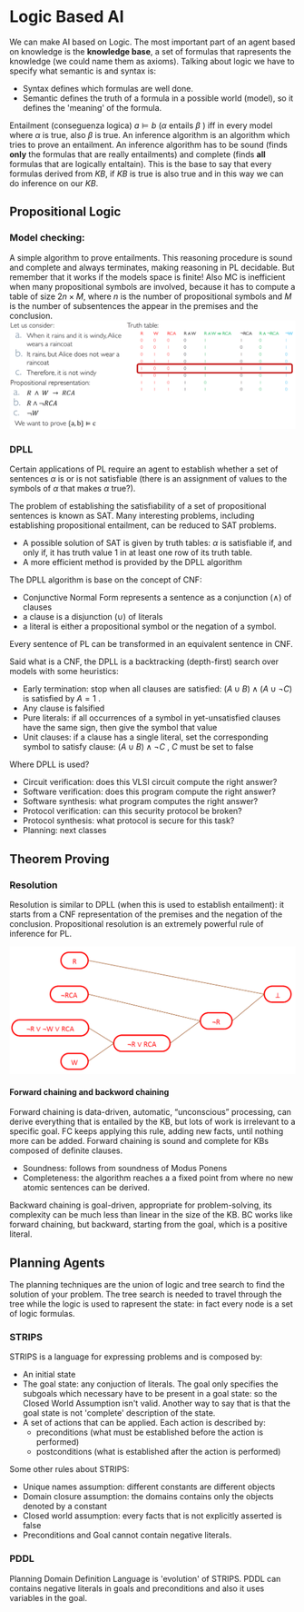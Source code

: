# Logic Based AI 

We can make AI based on Logic. 
The most important part of an agent based on knowledge is the **knowledge base**, a set of formulas that rapresents the knowledge (we could name them as axioms). 
Talking about logic we have to specify what semantic is and syntax is: 

- Syntax defines which formulas are well done. 
- Semantic defines the truth of a formula in a possible world (model), so it defines the 'meaning' of the formula. 

Entailment (conseguenza logica) $a \models b$ ($\alpha$ entails $\beta$ ) iff in every model where $\alpha$ is true, also $\beta$ is true. 
An inference algorithm is an algorithm which tries to prove an entailment. An inference algorithm has to be sound (finds **only** the formulas that are really entailments) and complete (finds **all** formulas that are logically entaltain).
This is the base to say that every formulas derived from $KB$, if $KB$ is true is also true and in this way we can do inference on our $KB$. 

## Propositional Logic

### Model checking:

A simple algorithm to prove entailments. This reasoning procedure is sound and complete and always terminates, making reasoning in PL decidable. But remember that it works if the models space is finite!
Also MC is inefficient when many propositional symbols are involved, because it has to compute a table of size $2n \times M$, where $n$ is the number of propositional symbols and $M$ is the number of subsentences the appear in the premises and the conclusion.
![](images/eada9d119f5f4ee67ab9389939179c10.png)

### DPLL 

Certain applications of PL require an agent to establish whether a set of sentences $\alpha$ is or is not satisfiable (there is an assignment of values to the symbols of $\alpha$ that makes  $\alpha$  true?).

The problem of establishing the satisfiability of a set of propositional sentences is known as SAT. Many interesting problems, including establishing propositional entailment, can be reduced to SAT problems.

- A possible solution of SAT is given by truth tables: $\alpha$ is satisfiable if, and only if, it has truth value 1 in at least one row of its truth table.
- A more efficient method is provided by the DPLL algorithm

The DPLL algorithm is base on the concept of CNF: 

- Conjunctive Normal Form represents a sentence as a conjunction ($\wedge$) of clauses
- a clause is a disjunction ($\cup$) of literals 
- a literal is either a propositional symbol or the negation of a symbol.

Every sentence of PL can be transformed in an equivalent sentence in CNF. 

Said what is a CNF, the DPLL is a backtracking (depth-first) search over models with some heuristics:

- Early termination: stop when all clauses are satisfied: $(A \cup B) \wedge (A \cup \neg C)$ is satisfied by $A=1$ .
- Any clause is falsified
- Pure literals: if all occurrences of a symbol in yet-unsatisfied clauses have the same sign, then give the symbol that value
- Unit clauses: if a clause has a single literal, set the corresponding symbol to satisfy clause: $(A \cup B) \wedge \neg C$ , $C$ must be set to false

Where DPLL is used? 

- Circuit verification: does this VLSI circuit compute the right answer?
- Software verification: does this program compute the right answer?
- Software synthesis: what program computes the right answer?
- Protocol verification: can this security protocol be broken?
- Protocol synthesis: what protocol is secure for this task?
- Planning: next classes


## Theorem Proving 

### Resolution 
Resolution is similar to DPLL (when this is used to establish entailment): it starts from a CNF representation of the premises and the negation of the conclusion.
Propositional resolution is an extremely powerful rule of inference for PL.

![](images/7b2b378cc18dc2a26484b5cd9c8c81fe.png)

#### Forward chaining and backword chaining

Forward chaining is data-driven, automatic, “unconscious” processing, can derive everything that is entailed by the KB, but lots of work is irrelevant to a specific goal. 
FC keeps applying this rule, adding new facts, until nothing more can be added. Forward chaining is sound and complete for KBs composed of definite clauses.

- Soundness: follows from soundness of Modus Ponens 
- Completeness: the algorithm reaches a a fixed point from where no new atomic sentences can be derived. 

Backward chaining is goal-driven, appropriate for problem-solving, its complexity can be much less than linear in the size of the KB. BC works like forward chaining, but backward, starting from the goal, which is a positive literal.

## Planning Agents 

The planning techniques are the union of logic and tree search to find the solution of your problem. The tree search is needed to travel through the tree while the logic is used to rapresent the state: in fact every node is a set of logic formulas. 

### STRIPS

STRIPS is a language for expressing problems and is composed by:

- An initial state
- The goal state: any conjuction of literals. The goal only specifies the subgoals which necessary have to be present in a goal state: so the Closed World Assumption isn't valid. Another way to say that is that the goal state is not 'complete' description of the state.
- A set of actions that can be applied. Each action is described by:
	- preconditions (what must be established before the action is performed)
	- postconditions (what is established after the action is performed)

Some other rules about STRIPS: 

- Unique names assumption: different constants are different objects
- Domain closure assumption: the domains contains only the objects denoted by a constant 
- Closed world assumption: every facts that is not explicitly asserted is false
- Preconditions and Goal cannot contain negative literals.

### PDDL

Planning Domain Definition Language is 'evolution' of STRIPS. PDDL can contains negative literals in goals and preconditions and also it uses variables in the goal.